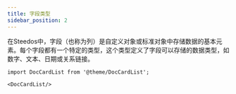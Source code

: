 ```yaml
---
title: 字段类型
sidebar_position: 2
---
```


在Steedos中，字段（也称为列）是自定义对象或标准对象中存储数据的基本元素。每个字段都有一个特定的类型，这个类型定义了字段可以存储的数据类型，如数字、文本、日期或关系链接。

```mdx-code-block
import DocCardList from '@theme/DocCardList';

<DocCardList/>
```
